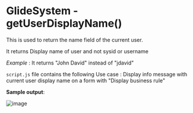# GlideSystem - getUserDisplayName()


This is used to return the name field of the current user.

It returns Display name of user and not sysid or username

*Example* : It returns "John David" instead of "jdavid"

`script.js` file contains the following Use case : Display info message with current user display name on a form with "Display business rule"

**Sample output**:

![image](https://user-images.githubusercontent.com/36041130/138115452-6519d2a9-6bda-4eb8-8c50-670669e8466a.png)
